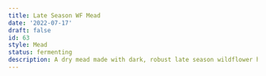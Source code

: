```yaml
---
title: Late Season WF Mead
date: '2022-07-17'
draft: false
id: 63
style: Mead
status: fermenting
description: A dry mead made with dark, robust late season wildflower honey and Lalvin BM 4x4 yeast.
---
```

